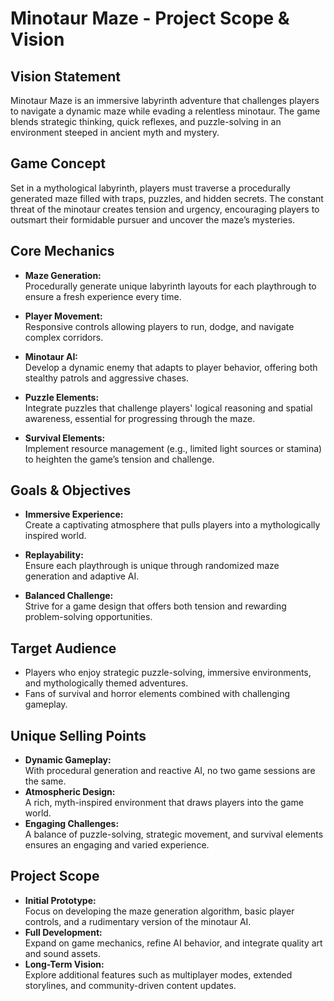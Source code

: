 # Minotaur Maze - Project Scope & Vision

## Vision Statement
Minotaur Maze is an immersive labyrinth adventure that challenges players to navigate a dynamic maze while evading a relentless minotaur. The game blends strategic thinking, quick reflexes, and puzzle-solving in an environment steeped in ancient myth and mystery.

## Game Concept
Set in a mythological labyrinth, players must traverse a procedurally generated maze filled with traps, puzzles, and hidden secrets. The constant threat of the minotaur creates tension and urgency, encouraging players to outsmart their formidable pursuer and uncover the maze’s mysteries.

## Core Mechanics
- **Maze Generation:**  
  Procedurally generate unique labyrinth layouts for each playthrough to ensure a fresh experience every time.
  
- **Player Movement:**  
  Responsive controls allowing players to run, dodge, and navigate complex corridors.

- **Minotaur AI:**  
  Develop a dynamic enemy that adapts to player behavior, offering both stealthy patrols and aggressive chases.

- **Puzzle Elements:**  
  Integrate puzzles that challenge players' logical reasoning and spatial awareness, essential for progressing through the maze.

- **Survival Elements:**  
  Implement resource management (e.g., limited light sources or stamina) to heighten the game’s tension and challenge.

## Goals & Objectives
- **Immersive Experience:**  
  Create a captivating atmosphere that pulls players into a mythologically inspired world.
  
- **Replayability:**  
  Ensure each playthrough is unique through randomized maze generation and adaptive AI.
  
- **Balanced Challenge:**  
  Strive for a game design that offers both tension and rewarding problem-solving opportunities.

## Target Audience
- Players who enjoy strategic puzzle-solving, immersive environments, and mythologically themed adventures.
- Fans of survival and horror elements combined with challenging gameplay.

## Unique Selling Points
- **Dynamic Gameplay:**  
  With procedural generation and reactive AI, no two game sessions are the same.
- **Atmospheric Design:**  
  A rich, myth-inspired environment that draws players into the game world.
- **Engaging Challenges:**  
  A balance of puzzle-solving, strategic movement, and survival elements ensures an engaging and varied experience.

## Project Scope
- **Initial Prototype:**  
  Focus on developing the maze generation algorithm, basic player controls, and a rudimentary version of the minotaur AI.
- **Full Development:**  
  Expand on game mechanics, refine AI behavior, and integrate quality art and sound assets.
- **Long-Term Vision:**  
  Explore additional features such as multiplayer modes, extended storylines, and community-driven content updates.